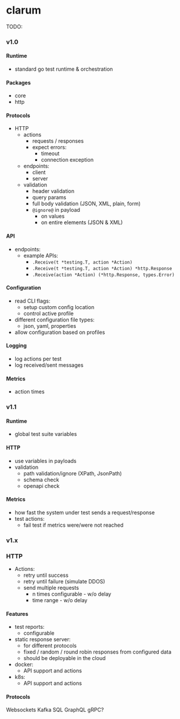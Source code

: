 # clarum
TODO:


### v1.0

#### Runtime
- standard go test runtime & orchestration

#### Packages
- core
- http

#### Protocols
- HTTP
    - actions
        - requests / responses
        - expect errors:
            - timeout
            - connection exception
    - endpoints:
        - client
        - server
    - validation
        - header validation
        - query params
        - full body validation (JSON, XML, plain, form)
        - `@ignore@` in payload
            - on values
            - on entire elements (JSON & XML)

#### API
- endpoints:
    - example APIs:
        - `.Receive(t *testing.T, action *Action)`
        - `.Receive(t *testing.T, action *Action) *http.Response`
        - `.Receive(action *Action) (*http.Response, types.Error)`

#### Configuration
- read CLI flags:
    - setup custom config location
    - control active profile
- different configuration file types:
    - json, yaml, properties
- allow configuration based on profiles

#### Logging
- log actions per test
- log received/sent messages

#### Metrics
- action times


### v1.1

#### Runtime
- global test suite variables

#### HTTP
- use variables in payloads
- validation
    - path validation/ignore (XPath, JsonPath)
    - schema check
    - openapi check

#### Metrics
- how fast the system under test sends a request/response
- test actions:
    - fail test if metrics were/were not reached


### v1.x

### HTTP

- Actions:
    - retry until success
    - retry until failure (simulate DDOS)
    - send multiple requests
        - n times configurable - w/o delay
        - time range - w/o delay

#### Features
- test reports:
  - configurable
- static response server:
    - for different protocols
    - fixed / random / round robin responses from configured data
    - should be deployable in the cloud
- docker:
    - API support and actions
- k8s:
    - API support and actions

#### Protocols
Websockets
Kafka
SQL
GraphQL
gRPC?
